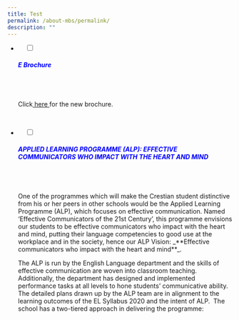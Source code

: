```yaml
---
title: Test
permalink: /about-mbs/permalink/
description: ""
---
```

<ul class="jekyllcodex_accordion">
<li>
    <input type="checkbox" id="accordion1">
    <label for="accordion1"><h5 style="color:blue">E Brochure</h5></label>
	<div>
		<p></p>
    <label for="accordion1"></label>
    <div>
      <p>Click<a href="(insert file here)"> here </a>for the new brochure.</p>

    </div>
		
</li>

<li>
    <input type="checkbox" id="accordion2">
    <label for="accordion2"><h5 style="color:blue">APPLIED LEARNING PROGRAMME (ALP): EFFECTIVE COMMUNICATORS WHO IMPACT WITH THE HEART AND MIND</h5></label>
	<div>
		<p></p>
    <label for="accordion2"> </label>
    <div>
      <p>One of the programmes which will make the Crestian student distinctive from his or her peers in other schools would be the Applied Learning Programme (ALP), which focuses on effective communication. Named ‘Effective Communicators of the 21st Century’, this programme envisions our students to be effective communicators who impact with the heart and mind, putting their language competencies to good use at the workplace and in the society, hence our ALP Vision: _**Effective communicators who impact with the heart and mind**_.

  

The ALP is run by the English Language department and the skills of effective communication are woven into classroom teaching. Additionally, the department has designed and implemented performance tasks at all levels to hone students’ communicative ability. The detailed plans drawn up by the ALP team are in alignment to the learning outcomes of the EL Syllabus 2020 and the intent of ALP.  The school has a two-tiered approach in delivering the programme:</p>

    </div>

</li>